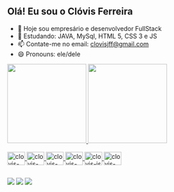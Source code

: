 ## Olá! Eu sou o Clóvis Ferreira

- 🔭 Hoje sou empresário e desenvolvedor FullStack
- 🌱 Estudando: JAVA, MySql, HTML 5, CSS 3 e JS
- 📫 Contate-me no email: clovisjff@gmail.com
- 😄 Pronouns: ele/dele

<div>
  <a href="https://github.com/clovisjff/clovisjff">
  <img height="180cm" src="https://github-readme-stats.vercel.app/api?username=clovisjff&show_icons=true&theme=dark&included_all_comits=true&count_private=true"/>
  <img height="180cm" src="https://github-readme-stats.vercel.app/api/top-langs/?username=clovisjff&layout=compact&langs_count=16&theme=dark"/>                         
</div>
<div style="display: inline_block"><br>
  <img align="center" alt="clovis-java" height="30" width="40" src="https://cdn.jsdelivr.net/gh/devicons/devicon/icons/java/java-original-wordmark.svg" />
  <img align="center" alt="clovis-mysql" height="30" width="40"  src="https://cdn.jsdelivr.net/gh/devicons/devicon/icons/mysql/mysql-original-wordmark.svg" />  
  <img align="center" alt="clovis-h5" height="30" width="40"  src="https://cdn.jsdelivr.net/gh/devicons/devicon/icons/html5/html5-original-wordmark.svg" />      
  <img align="center" alt="clovis-css3" height="30" width="40"  src="https://cdn.jsdelivr.net/gh/devicons/devicon/icons/css3/css3-original-wordmark.svg" />  
  <img align="center" alt="clovis-js" height="30" width="40" src="https://cdn.jsdelivr.net/gh/devicons/devicon/icons/javascript/javascript-original.svg" />
  <img align="center" alt="clovis-lk" height="30" width="40"  src="https://cdn.jsdelivr.net/gh/devicons/devicon/icons/linkedin/linkedin-original.svg" />  
</div>

##

<div>
<a href="https://www.linkedin.com/in/cl%C3%B3vis-ferreira-00278b15/" target="_blank"><img src="https://img.shields.io/badge/-Linkedin-%230077B5?style=for-the-badge&logo=linkedin&logoColor=White%22" target="_blank"></a>
<a href="https://www.instagram.com/clovisjff/" target="_blank"><img src="https://img.shields.io/badge/Instagram-E4405F?style=for-the-badge&logo=instagram&logoColor=white" target="_blank"></a>
<a href="https://twitter.com/clovisferreira" target="_blank"><img src="https://img.shields.io/badge/Twitter-1DA1F2?style=for-the-badge&logo=twitter&logoColor=white" target="_blank"></a>

</div>


